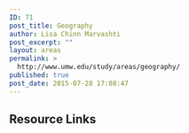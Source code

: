 ```yaml
---
ID: 71
post_title: Geography
author: Lisa Chinn Marvashti
post_excerpt: ""
layout: areas
permalink: >
  http://www.umw.edu/study/areas/geography/
published: true
post_date: 2015-07-28 17:08:47
---
```


<!-- Types Custom Fields: -->

<!-- resource-links -->
<h2>Resource Links</h2>
<!-- End resource-links -->

<!-- End Types Custom Fields -->